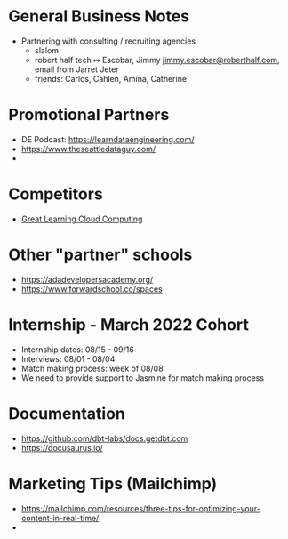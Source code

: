
# General Business Notes

- Partnering with consulting / recruiting agencies
  - slalom
  - robert half tech ↦ Escobar, Jimmy <jimmy.escobar@roberthalf.com>, email from Jarret Jeter
  - friends: Carlos, Cahlen, Amina, Catherine


# Promotional Partners

- DE Podcast: https://learndataengineering.com/
- https://www.theseattledataguy.com/
- 

# Competitors

- [Great Learning Cloud Computing](https://www.mygreatlearning.com/cloud-computing/courses/pg-program-online-cloud-computing-course?arz=1)

# Other "partner" schools

- https://adadevelopersacademy.org/
- https://www.forwardschool.co/spaces

# Internship - March 2022 Cohort

- Internship dates: 08/15 - 09/16
- Interviews: 08/01 - 08/04
- Match making process: week of 08/08
- We need to provide support to Jasmine for match making process

# Documentation

- https://github.com/dbt-labs/docs.getdbt.com
- https://docusaurus.io/


# Marketing Tips (Mailchimp)
- https://mailchimp.com/resources/three-tips-for-optimizing-your-content-in-real-time/
- 